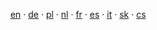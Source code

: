 <i class="fa fa-language"></i>
 &nbsp; <a href="{{url}}en/bitcoin/">en</a>
 · <a href="{{url}}de/bitcoin/">de</a>
 · <a href="{{url}}pl/bitcoin/">pl</a>
 · <a href="{{url}}nl/bitcoin/">nl</a>
 · <a href="{{url}}fr/bitcoin/">fr</a>
 · <a href="{{url}}es/bitcoin/">es</a>
 · <a href="{{url}}it/bitcoin/">it</a>
 · <a href="{{url}}sk/bitcoin/">sk</a>
 · <a href="{{url}}bitcoin/">cs</a>